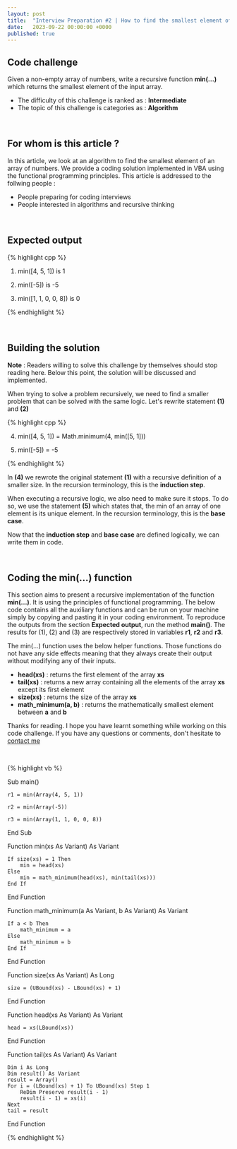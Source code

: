```yaml
---
layout: post
title:  "Interview Preparation #2 | How to find the smallest element of an array ?"
date:   2023-09-22 00:00:00 +0000
published: true
---
```


## Code challenge

Given a non-empty array of numbers, write a recursive function **min(...)** which returns the smallest element of the input array.

- The difficulty of this challenge is ranked as : **Intermediate**
- The topic of this challenge is categories as : **Algorithm**

<br/>

## For whom is this article ?

In this article, we look at an algorithm to find the smallest element of an array of numbers. We provide a coding solution implemented in VBA using the functional programming principles. This article is addressed to the follwing people :

- People preparing for coding interviews
- People interested in algorithms and recursive thinking

<br/>

## Expected output

{% highlight cpp %}

1) min([4, 5, 1]) is 1

2) min([-5]) is -5

3) min([1, 1, 0, 0, 8]) is 0

{% endhighlight %}

<br/>

## Building the solution

**Note** : Readers willing to solve this challenge by themselves should stop reading here. Below this point, the solution will be discussed and implemented.

When trying to solve a problem recursively, we need to find a smaller problem that can be solved with the same logic. Let's rewrite statement **(1)** and **(2)**

{% highlight cpp %}

4) min([4, 5, 1]) = Math.minimum(4, min([5, 1]))

5) min([-5]) = -5

{% endhighlight %}

In **(4)** we rewrote the original statement **(1)** with a recursive definition of a smaller size. In the recursion terminology, this is the **induction step**. 

When executing a recursive logic, we also need to make sure it stops. To do so, we use the statement **(5)** which states that, the min of an array of one element is its unique element. In the recursion terminology, this is the **base case**. 

Now that the **induction step** and **base case** are defined logically, we can write them in code.

<br/>

## Coding the min(...) function

This section aims to present a recursive implementation of the function **min(...)**. It is using the principles of functional programming. The below code contains all the auxiliary functions and can be run on your machine simply by copying and pasting it in your coding environment. To reproduce the outputs from the section **Expected output**, run the method **main()**. The results for (1), (2) and (3) are respectively stored in variables **r1**, **r2** and **r3**.

The min(...) function uses the below helper functions. Those functions do not have any side effects meaning that they always create their output without modifying any of their inputs. 
- **head(xs)** : returns the first element of the array **xs**
- **tail(xs)** : returns a new array containing all the elements of the array **xs** except its first element
- **size(xs)** : returns the size of the array **xs**
- **math_minimum(a, b)** : returns the mathematically smallest element between **a** and **b**

Thanks for reading. I hope you have learnt something while working on this code challenge. If you have any questions or comments, don't hesitate to <a href="mailto:hello@assadnavi.ch">contact me</a>

<br/>

{% highlight vb %}

Sub main()

    r1 = min(Array(4, 5, 1))

    r2 = min(Array(-5))

    r3 = min(Array(1, 1, 0, 0, 8))

End Sub

Function min(xs As Variant) As Variant

    If size(xs) = 1 Then   
        min = head(xs)
    Else                    
        min = math_minimum(head(xs), min(tail(xs)))
    End If

End Function

Function math_minimum(a As Variant, b As Variant) As Variant

    If a < b Then
        math_minimum = a
    Else
        math_minimum = b
    End If

End Function

Function size(xs As Variant) As Long

    size = (UBound(xs) - LBound(xs) + 1)

End Function

Function head(xs As Variant) As Variant

    head = xs(LBound(xs))

End Function

Function tail(xs As Variant) As Variant

    Dim i As Long
    Dim result() As Variant
    result = Array()
    For i = (LBound(xs) + 1) To UBound(xs) Step 1
        ReDim Preserve result(i - 1)
        result(i - 1) = xs(i)
    Next
    tail = result
    
End Function

{% endhighlight %}
